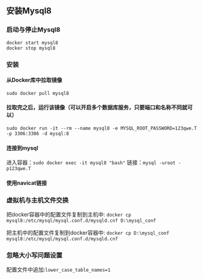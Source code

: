 ## 安装Mysql8
### 启动与停止Mysql8

```
docker start mysql8
docker stop mysql8
```

### 安装
#### 从Docker库中拉取镜像

`sudo docker pull mysql8`

#### 拉取完之后，运行该镜像（**可以开启多个数据库服务，只要端口和名称不同就可以**）

`sudo docker run -it --rm --name mysql8 -e MYSQL_ROOT_PASSWORD=123qwe.T -p 3306:3306 -d mysql:8`

#### 连接到mysql

进入容器：`sudo docker exec -it mysql8 "bash"`
链接：`mysql -uroot -p123qwe.T`

#### 使用navicat链接

### 虚拟机与主机文件交换
把docker容器中的配置文件复制到主机中: `docker cp mysql8:/etc/mysql/mysql.conf.d/mysqld.cnf D:\mysql_conf`

把主机中的配置文件复制到docker容器中: `docker cp D:\mysql_conf mysql8:/etc/mysql/mysql.conf.d/mysqld.cnf`

### 忽略大小写问题设置
配置文件中追加:`lower_case_table_names=1`
